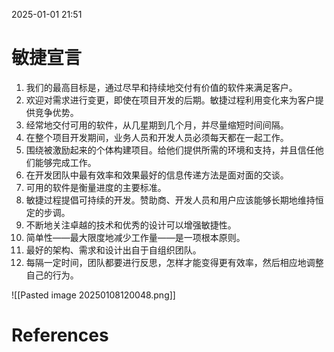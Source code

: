2025-01-01    21:51


# 敏捷宣言

1. 我们的最高目标是，通过尽早和持续地交付有价值的软件来满足客户。
2. 欢迎对需求进行变更，即使在项目开发的后期。敏捷过程利用变化来为客户提供竞争优势。
3. 经常地交付可用的软件，从几星期到几个月，并尽量缩短时间间隔。
4. 在整个项目开发期间，业务人员和开发人员必须每天都在一起工作。
5. 围绕被激励起来的个体构建项目。给他们提供所需的环境和支持，并且信任他们能够完成工作。
6. 在开发团队中最有效率和效果最好的信息传递方法是面对面的交谈。
7. 可用的软件是衡量进度的主要标准。
8. 敏捷过程提倡可持续的开发。赞助商、开发人员和用户应该能够长期地维持恒定的步调。
9. 不断地关注卓越的技术和优秀的设计可以增强敏捷性。
10. 简单性——最大限度地减少工作量——是一项根本原则。
11. 最好的架构、需求和设计出自于自组织团队。
12. 每隔一定时间，团队都要进行反思，怎样才能变得更有效率，然后相应地调整自己的行为。

![[Pasted image 20250108120048.png]]


# References

